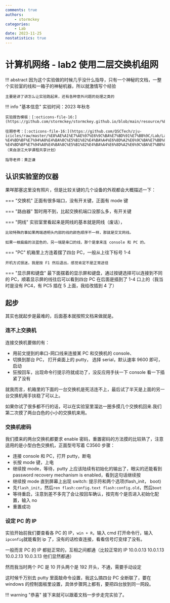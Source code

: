 ```yaml
---
comments: true
authors:
    - stormckey
categories:
    - Lab
date: 2023-11-25
nostatistics: true
---
```


# 计算机网络 - lab2 使用二层交换机组网

!!! abstract
    因为这个实验做的时候几乎没什么指导，只有一个神秘的文档，一整个实验室的线和一箱子的神秘机器，所以就激情写个经验

    主要是讲了讲怎么让实验跑起来，还有各种意外问题的处理之类的

<!-- more -->

!!! info "基本信息"
    实验时间：2023 年秋冬

    实验报告模板：[:octicons-file-16:](https://github.com/stormckey/stormckey.github.io/blob/main/resource/%E5%AE%9E%E9%AA%8C%E6%8A%A5%E5%91%8A%E6%A8%A1%E7%89%88_%E5%AE%9E%E9%AA%8C2.doc)

    往期参考：[:octicons-file-16:](https://github.com/QSCTech/zju-icicles/raw/master/%E8%AE%A1%E7%AE%97%E6%9C%BA%E7%BD%91%E7%BB%9C/Lab/Lab2-%E4%BD%BF%E7%94%A8%E4%BA%8C%E5%B1%82%E4%BA%A4%E6%8D%A2%E6%9C%BA%E7%BB%84%E7%BD%91/Lab2-%E4%BD%BF%E7%94%A8%E4%BA%8C%E5%B1%82%E4%BA%A4%E6%8D%A2%E6%9C%BA%E7%BB%84%E7%BD%91.doc) （来自浙江大学课程共享计划）

    指导老师：黄正谦


## 认识实验室的仪器

果咩那塞这里没有照片，但是比较关键的几个设备的外观都会大概描述一下：

=== "交换机"
    正面有很多端口，没有开关键，正面有 mode 键

=== "路由器"
    暂时用不到，比起交换机端口没那么多，有开关键

=== "网线"
    实验室里看起来是网线的基本就是网线（废话），

    比较特殊的事如果两端透明头内部的线的颜色顺序不一样，那就是交叉网线。

    如果一根扁扁的淡蓝色的，另一端是串口的线，那个是拿来连 console 和 PC 的。

=== "PC"
    机箱里上方连着摆了四台 PC，一般从上往下标号 1-4

    开机方式很迷，我是按 F1 然后退出，感觉肯定不是正常途径

=== "显示屏和键盘"
    最下面摆着的显示屏和键盘，通过按键选择可以连接到不同的 PC，顺着显示屏的线往后可以看到四台 PC 在后面是插到了 1-4 口上的（我当时是没有 PC4，有 PC5 插在 5 上面，我给改插到 4 了）

## 起步

其实也就起步是最难的，后面基本就按照文档来做就是。

### 连不上交换机

连接交换机要做的有：

- 用前文提到的串口-网口线来连接某 PC 和交换机的 console、
- 切换到那台 PC， 打开桌面上的 putty， 选择 serial，默认速率 9600 即可，启动
- 狂按回车，出现命令行提示符就成功了，没反应用手扶一下 console 看一下插紧了没有

就我而言，机箱里的下面的一台交换机是死活连不上，最后试了半天是上面的另一台交换机用手扶稳了可以上。

如果你试了很多都不行的话，可以在实验室里溜达一圈多摸几个交换机回来.我们第二次摸了两台白色的小小的交换机来用。

### 交换机密码

我们摸来的两台交换机都要求 enable 密码，重置密码的方法摸的比较熟了，注意适用的是小型白色交换机，正面型号写着 C3560
步骤：

- 连接 console 和 PC，打开 putty，断电
- 长按 mode 键，上电
- 继续按 mode，等待，putty 上应该陆续有初始化的输出了，眼尖的还能看到 password recovery mechanism is enabled，看到这句话继续按
- 继续按 mode 直到屏幕上出现 switch: 提示符和两个选项(flash_init， boot)
- 先`flash_init`，然后`ren flash:config.text flash:config.old`，然后`boot`
- 等待重启，注意到差不多完了会让按回车确认，按完有个是否进入初始化配置，输入 no
- 重置成功

### 设定 PC 的 IP

实验开始前我们要查看各 PC 的 IP，`win + R`，输入 cmd 打开命令行，输入`ipconfig`就能看到 ip 了，没有的话检查连接，看看信号灯变绿了没有。

一般而言 PC 的 IP 都挺正常的，互相之间都通（比较正常的 IP 10.0.0.13 10.0.1.13 10.0.2.13 10.0.3.13 他们显然都通）

然而我当时两个 PC 是 10 开头两个是 192 开头，不通，需要手动设定

这时候千万别去 putty 里面敲命令设置，我这么搞四台 PC 全断联了，要在 windows 的控制面板里设置，具体步骤网上都有，要把四台放到同一网段。

!!! warning "恭喜"
    接下来就可以跟着文档一步步走完实验了。

